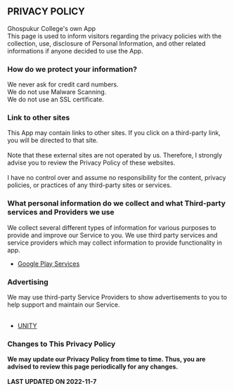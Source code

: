 <html lang="en-US"> 
<head>
    <meta charset="UTF-8">
<title> Ghoshpukur College</title>
</head>
</html>

## <b>PRIVACY POLICY</b>
Ghospukur College's own App<br>
This page is used to inform visitors regarding the privacy policies with the collection, use, disclosure of Personal Information, and other related informations if anyone decided to use the App.

### <b>How do we protect your information?</b>
We never ask for credit card numbers. <br>
We do not use Malware Scanning. <br>
We do not use an SSL certificate. <br>

### <b>Link to other sites </b>
This App may contain links to other sites. If you click on a third-party link, you will be directed to that site. <br><br>
Note that these external sites are not operated by us. Therefore, I strongly advise you to review the Privacy Policy of these websites. <br><br>
I have no control over and assume no responsibility for the content, privacy policies, or practices of any third-party sites or services.

### <b>What personal information do we collect and what Third-party services and Providers we use </b>
We collect several different types of information for various purposes to provide and improve our Service to you.
We use third party services and service providers which may collect information to provide functionality in app.
- <a href="https://policies.google.com/privacy">Google Play Services</a>

### <b> Advertising</b>
We may use third-party Service Providers to show advertisements to you to help support and maintain our Service.<br><br>
- <a href="https://unity3d.com/legal/privacy-policy">UNITY</a>

### <b>Changes to This Privacy Policy<b>
We may update our Privacy Policy from time to time. Thus, you are advised to review this page periodically for any changes. 
<br><br>
LAST UPDATED ON 2022-11-7




